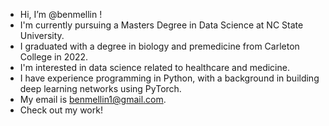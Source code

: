 - Hi, I’m @benmellin !
- I'm currently pursuing a Masters Degree in Data Science at NC State University.
- I graduated with a degree in biology and premedicine from Carleton College in 2022.
- I'm interested in data science related to healthcare and medicine.
- I have experience programming in Python, with a background in building deep learning networks using PyTorch.
- My email is benmellin1@gmail.com.
- Check out my work!
<!---
benmellin/benmellin is a ✨ special ✨ repository because its `README.md` (this file) appears on your GitHub profile.
You can click the Preview link to take a look at your changes.
--->
